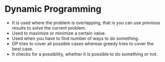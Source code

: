 # Dynamic Programming

- It is used where the problem is overlapping, that is you can use previous results to solve the current problem.
- Used to maximize or minimize a certain value.
- Used when you have to find number of ways to do something.
- DP tries to cover all possible cases whereas greedy tries to cover the best case.
- It checks for a possibility, whether it is possible to do something or not.
